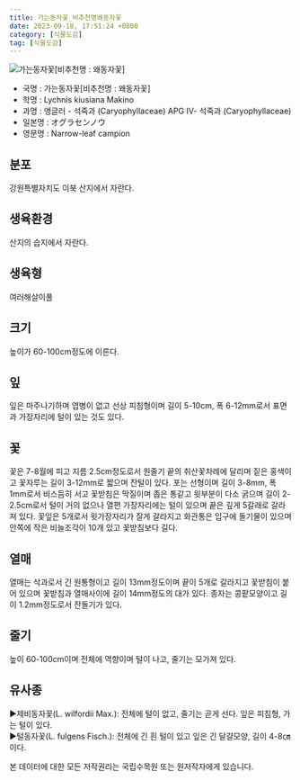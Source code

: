 ```yaml
---
title: 가는동자꽃_비추천명왜동자꽃
date: 2023-09-18, 17:51:24 +0800
category: [식물도감]
tag: [식물도감]
---
```




![가는동자꽃[비추천명 : 왜동자꽃]](http://www.nature.go.kr/fileUpload/plants/basic/Caryophyllaceae/Lychnis/9025/9025_1_th2.JPG)
- 국명 : 가는동자꽃[비추천명 : 왜동자꽃]
- 학명 : Lychnis kiusiana Makino
- 과명 : 앵글러 - 석죽과 (Caryophyllaceae) APG Ⅳ- 석죽과 (Caryophyllaceae)
- 일본명 : オグラセンノウ
- 영문명 : Narrow-leaf campion


## 분포
강원특별자치도 이북 산지에서 자란다.
## 생육환경
산지의 습지에서 자란다.
## 생육형
여러해살이풀 
## 크기
높이가 60-100cm정도에 이른다.
## 잎
잎은 마주나기하며 엽병이 없고 선상 피침형이며 길이 5-10cm, 폭 6-12mm로서 표면과 가장자리에 털이 있는 것도 있다.
## 꽃
꽃은 7-8월에 피고 지름 2.5cm정도로서 원줄기 끝의 취산꽃차례에 달리며 짙은 홍색이고 꽃자루는 길이 3-12mm로 짧으며 잔털이 있다. 포는 선형이며 길이 3-8mm, 폭 1mm로서 비스듬히 서고 꽃받침은 막질이며 좁은 통같고 윗부분이 다소 굵으며 길이 2-2.5cm로서 털이 거의 없으나 열편 가장자리에는 털이 있으며 끝은 깊게 5갈래로 갈라져 있다. 꽃잎은 5개로서 윗가장자리가 잘게 갈라지고 화관통은 입구에 돌기물이 있으며 안쪽에 작은 비늘조각이 10개 있고 꽃받침보다 길다.
## 열매
열매는 삭과로서 긴 원통형이고 길이 13mm정도이며 끝이 5개로 갈라지고 꽃받침이 붙어 있으며 꽃받침과 열매사이에 길이 14mm정도의 대가 있다. 종자는 콩팥모양이고 길이 1.2mm정도로서 잔돌기가 있다.
## 줄기
높이 60-100cm이며 전체에 역향이며 털이 나고, 줄기는 모가져 있다.
## 유사종
▶제비동자꽃(L. wilfordii Max.): 전체에 털이 없고, 줄기는 곧게 선다. 잎은 피침형, 가는 털이 있다.  ▶털동자꽃(L. fulgens Fisch.): 전체에 긴 흰 털이 있고 잎은 긴 달걀모양, 길이 4-8㎝이다.






본 데이터에 대한 모든 저작권리는 국립수목원 또는 원저작자에게 있습니다.
